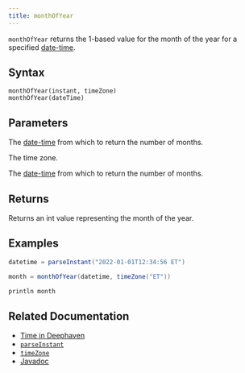 ```yaml
---
title: monthOfYear
---
```


`monthOfYear` returns the 1-based value for the month of the year for a specified [date-time](../../query-language/types/date-time.md).

## Syntax

```
monthOfYear(instant, timeZone)
monthOfYear(dateTime)
```

## Parameters

<ParamTable>
<Param name="instant" type="Instant">

The [date-time](../../query-language/types/date-time.md) from which to return the number of months.

</Param>
<Param name="timeZone" type="ZoneId">

The time zone.

</Param>
<Param name="dateTime" type="ZonedDateTime">

The [date-time](../../query-language/types/date-time.md) from which to return the number of months.

</Param>
</ParamTable>

## Returns

Returns an int value representing the month of the year.

## Examples

```groovy order=:log
datetime = parseInstant("2022-01-01T12:34:56 ET")

month = monthOfYear(datetime, timeZone("ET"))

println month
```

## Related Documentation

- [Time in Deephaven](../../../conceptual/time-in-deephaven.md)
- [`parseInstant`](./parseInstant.md)
- [`timeZone`](./timeZone.md)
- [Javadoc](https://deephaven.io/core/javadoc/io/deephaven/time/DateTimeUtils.html#monthOfYear(java.time.Instant,java.time.ZoneId))
